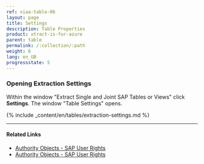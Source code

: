 ```yaml
---
ref: xiaa-table-06
layout: page
title: Settings
description: Table Properties
product: xtract-is-for-azure
parent: table
permalink: /:collection/:path
weight: 6
lang: en_GB
progressstate: 5
---
```

### Opening Extraction Settings
Within the window "Extract Single and Joint SAP Tables or Views" click **Settings**. The window "Table Settings" opens. 

{% include _content/en/tables/extraction-settings.md  %}

***********
#### Related Links
- [Authority Objects - SAP User Rights](https://kb.theobald-software.com/sap/authority-objects-sap-user-rights)		   
- [Authority Objects - SAP User Rights](https://kb.theobald-software.com/sap/authority-objects-sap-user-rights)		   
